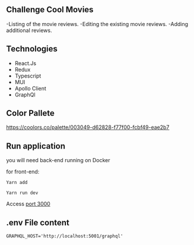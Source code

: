 ## Challenge Cool Movies


-Listing of the movie reviews. 
-Editing the existing movie reviews.
-Adding additional reviews.



## Technologies

- React.Js
- Redux
- Typescript
- MUI
- Apollo Client
- GraphQl

## Color Pallete
https://coolors.co/palette/003049-d62828-f77f00-fcbf49-eae2b7

## Run application

you will need back-end running on Docker

for front-end:

`Yarn add`

`Yarn run dev`

Access [port 3000](http://localhost:3000)

## .env File content

`GRAPHQL_HOST='http://localhost:5001/graphql'`


